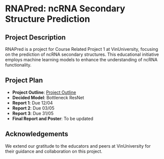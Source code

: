 # RNAPred: ncRNA Secondary Structure Prediction

## Project Description
RNAPred is a project for Course Related Project 1 at VinUniversity, focusing on the prediction of ncRNA secondary structures. This educational initiative employs machine learning models to enhance the understanding of ncRNA functionality.

## Project Plan

- **Project Outline**: [Project Outline](#)
- **Decided Model**: Bottleneck ResNet
- **Report 1**: Due 12/04
- **Report 2**: Due 03/05
- **Report 3**: Due 31/05
- **Final Report and Poster**: To be updated

## Acknowledgements
We extend our gratitude to the educators and peers at VinUniversity for their guidance and collaboration on this project.